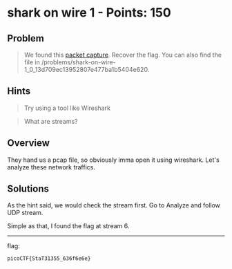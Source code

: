 # shark on wire 1 - Points: 150

## Problem

> We found this [packet capture](https://2019shell1.picoctf.com/static/ae9ca8cff43ed638ed5d137f9ece7455/capture.pcap). Recover the flag. You can also find the file in /problems/shark-on-wire-1_0_13d709ec13952807e477ba1b5404e620.

## Hints

> Try using a tool like Wireshark

> What are streams?

## Overview

They hand us a pcap file, so obviously imma open it using wireshark. Let's analyze these network traffics.

## Solutions

As the hint said, we would check the stream first. Go to Analyze and follow UDP stream.

Simple as that, I found the flag at stream 6.

-----

flag:
```
picoCTF{StaT31355_636f6e6e}
```
